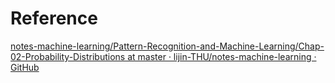 # Reference

[notes-machine-learning/Pattern-Recognition-and-Machine-Learning/Chap-02-Probability-Distributions at master · lijin-THU/notes-machine-learning · GitHub](https://github.com/lijin-THU/notes-machine-learning/tree/master/Pattern-Recognition-and-Machine-Learning/Chap-02-Probability-Distributions)



